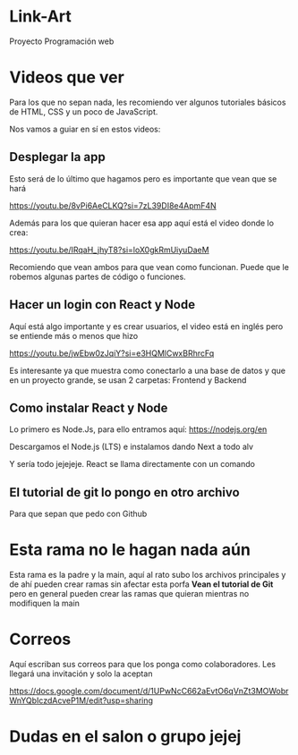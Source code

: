 # Link-Art
Proyecto Programación web

# Videos que ver

Para los que no sepan nada, les recomiendo ver algunos tutoriales básicos de HTML, CSS y un poco de JavaScript.

Nos vamos a guiar en sí en estos videos:

## Desplegar la app

Esto será de lo último que hagamos pero es importante que vean que se hará

https://youtu.be/8vPi6AeCLKQ?si=7zL39DI8e4ApmF4N

Además para los que quieran hacer esa app aquí está el video donde lo crea:

https://youtu.be/IRqaH_jhyT8?si=loX0gkRmUiyuDaeM

Recomiendo que vean ambos para que vean como funcionan. Puede que le robemos algunas partes de código o funciones.

## Hacer un login con React y Node

Aquí está algo importante y es crear usuarios, el video está en inglés pero se entiende más o menos que hizo

https://youtu.be/jwEbw0zJqiY?si=e3HQMlCwxBRhrcFq

Es interesante ya que muestra como conectarlo a una base de datos y que en un proyecto grande, se usan 2 carpetas: Frontend y Backend

## Como instalar React y Node

Lo primero es Node.Js, para ello entramos aquí: https://nodejs.org/en

Descargamos el Node.js (LTS) e instalamos dando Next a todo alv

Y sería todo jejejeje. React se llama directamente con un comando

## El tutorial de git lo pongo en otro archivo

Para que sepan que pedo con Github

# Esta rama no le hagan nada aún

Esta rama es la padre y la main, aquí al rato subo los archivos principales y de ahí pueden crear ramas sin afectar esta porfa **Vean el tutorial de Git** pero en general pueden crear las ramas que quieran mientras no modifiquen la main

# Correos

Aquí escriban sus correos para que los ponga como colaboradores. Les llegará una invitación y solo la aceptan

https://docs.google.com/document/d/1UPwNcC662aEvtO6qVnZt3MOWobrWnYQbIczdAcveP1M/edit?usp=sharing

# Dudas en el salon o grupo jejej


